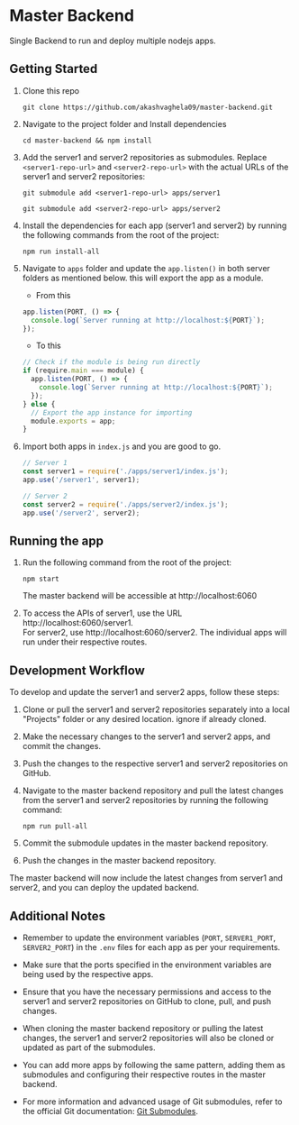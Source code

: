 # Master Backend

Single Backend to run and deploy multiple nodejs apps.

## Getting Started

1. Clone this repo

    ```
    git clone https://github.com/akashvaghela09/master-backend.git
    ```

2. Navigate to the project folder and Install dependencies
    ```
    cd master-backend && npm install
    ```

3. Add the server1 and server2 repositories as submodules. Replace `<server1-repo-url>` and `<server2-repo-url>` with the actual URLs of the server1 and server2 repositories:

    ```
    git submodule add <server1-repo-url> apps/server1
    ```
    ```
    git submodule add <server2-repo-url> apps/server2
    ```

4. Install the dependencies for each app (server1 and server2) by running the following commands from the root of the project:

    ```
    npm run install-all
    ```

5. Navigate to `apps` folder and update the `app.listen()` in both server folders as mentioned below. this will export the app as a module.

   - From this

   ```javascript
   app.listen(PORT, () => {
     console.log(`Server running at http://localhost:${PORT}`);
   });
   ```

   - To this

   ```javascript
   // Check if the module is being run directly
   if (require.main === module) {
     app.listen(PORT, () => {
       console.log(`Server running at http://localhost:${PORT}`);
     });
   } else {
     // Export the app instance for importing
     module.exports = app;
   }
   ```

6. Import both apps in `index.js` and you are good to go.

    ```javascript
    // Server 1
    const server1 = require('./apps/server1/index.js');
    app.use('/server1', server1);

    // Server 2
    const server2 = require('./apps/server2/index.js');
    app.use('/server2', server2);
    ```

## Running the app

1. Run the following command from the root of the project:

    ```
    npm start
    ```
    The master backend will be accessible at http://localhost:6060

2. To access the APIs of server1, use the URL http://localhost:6060/server1. <br />For server2, use http://localhost:6060/server2. The individual apps will run under their respective routes.

## Development Workflow

To develop and update the server1 and server2 apps, follow these steps:

1. Clone or pull the server1 and server2 repositories separately into a local "Projects" folder or any desired location. ignore if already cloned.

2. Make the necessary changes to the server1 and server2 apps, and commit the changes.

3. Push the changes to the respective server1 and server2 repositories on GitHub.

4. Navigate to the master backend repository and pull the latest changes from the server1 and server2 repositories by running the following command:

    ```
    npm run pull-all
    ```

5. Commit the submodule updates in the master backend repository.

6. Push the changes in the master backend repository.

The master backend will now include the latest changes from server1 and server2, and you can deploy the updated backend.

## Additional Notes

- Remember to update the environment variables (`PORT`, `SERVER1_PORT`, `SERVER2_PORT`) in the `.env` files for each app as per your requirements.

- Make sure that the ports specified in the environment variables are being used by the respective apps.

- Ensure that you have the necessary permissions and access to the server1 and server2 repositories on GitHub to clone, pull, and push changes.

- When cloning the master backend repository or pulling the latest changes, the server1 and server2 repositories will also be cloned or updated as part of the submodules.

- You can add more apps by following the same pattern, adding them as submodules and configuring their respective routes in the master backend.

- For more information and advanced usage of Git submodules, refer to the official Git documentation: [Git Submodules](https://git-scm.com/book/en/v2/Git-Tools-Submodules).


